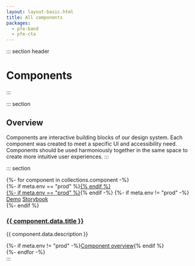 ```yaml
---
layout: layout-basic.html
title: All components
packages:
  - pfe-band
  - pfe-cta
---
```


::: section header
# Components
:::

::: section
## Overview
Components are interactive building blocks of our design system. Each component was created to meet a specific UI and accessibility need. Components should be used harmoniously together in the same space to create more intuitive user experiences.
:::

::: section
<div class="pfe-l-grid pfe-m-gutters pfe-m-all-6-col">
  {%- for component in collections.component -%}
    <div class="component-preview">
      <div class="component-preview--container">
      {%- if meta.env == "prod" %}<a href="{{ component.url | url }}" aria-label="{{ component.data.title }}">{% endif %}
        <div class="preview-image" style="background-image: url({{ (component.url | append: '/preview.png') | url }});"></div>
      {%- if meta.env == "prod" %}</a>{% endif -%}
        {%- if meta.env != "prod" -%}
          <div class="overlay">
            <pfe-cta priority="secondary" variant="wind"><a href="{{ ('../elements/' + component.data.package + '/demo') | url }}">Demo</a></pfe-cta> 
            <a href="{{ ('../storybook/?path=/story/' + (component.data.title | downcase) + '--' + component.data.package) | url }}">Storybook</a>
          </div>
        {%- endif %}
      </div>
      <h3>
        <a href="{{ component.url | url }}">{{ component.data.title }}</a>
      </h3>
      <p>{{ component.data.description }}</p>
      {%- if meta.env != "prod" -%}<pfe-cta><a href="{{ component.url | url }}">Component overview</a></pfe-cta>{% endif %}
    </div>
  {%- endfor -%}
</div>
:::
